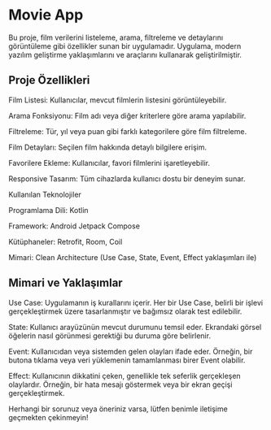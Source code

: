 # Movie App

Bu proje, film verilerini listeleme, arama, filtreleme ve detaylarını görüntüleme gibi özellikler sunan bir uygulamadır. Uygulama, modern yazılım geliştirme yaklaşımlarını ve araçlarını kullanarak geliştirilmiştir.

## Proje Özellikleri

Film Listesi: Kullanıcılar, mevcut filmlerin listesini görüntüleyebilir.

Arama Fonksiyonu: Film adı veya diğer kriterlere göre arama yapılabilir.

Filtreleme: Tür, yıl veya puan gibi farklı kategorilere göre film filtreleme.

Film Detayları: Seçilen film hakkında detaylı bilgilere erişim.

Favorilere Ekleme: Kullanıcılar, favori filmlerini işaretleyebilir.

Responsive Tasarım: Tüm cihazlarda kullanıcı dostu bir deneyim sunar.

Kullanılan Teknolojiler

Programlama Dili: Kotlin

Framework: Android Jetpack Compose 

Kütüphaneler: Retrofit, Room, Coil

Mimari: Clean Architecture (Use Case, State, Event, Effect yaklaşımları ile)

## Mimari ve Yaklaşımlar

Use Case: Uygulamanın iş kurallarını içerir. Her bir Use Case, belirli bir işlevi gerçekleştirmek üzere tasarlanmıştır ve bağımsız olarak test edilebilir.

State: Kullanıcı arayüzünün mevcut durumunu temsil eder. Ekrandaki görsel öğelerin nasıl görünmesi gerektiği bu duruma göre belirlenir.

Event: Kullanıcıdan veya sistemden gelen olayları ifade eder. Örneğin, bir butona tıklama veya veri yüklemenin tamamlanması birer Event olabilir.

Effect: Kullanıcının dikkatini çeken, genellikle tek seferlik gerçekleşen olaylardır. Örneğin, bir hata mesajı göstermek veya bir ekran geçişi gerçekleştirmek.


Herhangi bir sorunuz veya öneriniz varsa, lütfen benimle iletişime geçmekten çekinmeyin!

